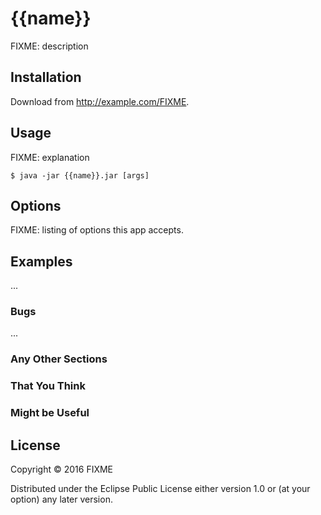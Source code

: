 # {{name}}

FIXME: description

## Installation

Download from http://example.com/FIXME.

## Usage

FIXME: explanation

    $ java -jar {{name}}.jar [args]

## Options

FIXME: listing of options this app accepts.

## Examples

...

### Bugs

...

### Any Other Sections
### That You Think
### Might be Useful

## License

Copyright © 2016 FIXME

Distributed under the Eclipse Public License either version 1.0 or (at
your option) any later version.
